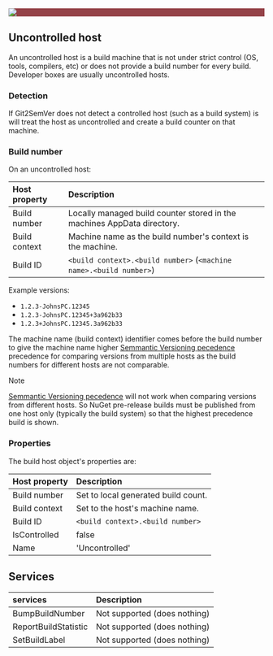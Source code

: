 ﻿---
uid: uncontrolled-host
---

<div style="background-color:#944248;padding:0px;margin-bottom:0.5em">
  <img src="https://noetictools.github.io/Git2SemVer.MSBuild/Images/Git2SemVer_banner_840x70.png"/>
</div>

## Uncontrolled host

An uncontrolled host is a build machine that is not under strict control (OS, tools, compilers, etc) or does not provide a build number for every build.
Developer boxes are usually uncontrolled hosts.

### Detection

If Git2SemVer does not detect a controlled host (such as a build system) is will treat the host as uncontrolled and create a build counter on that machine.

### Build number

On an uncontrolled host:

| Host property | Description  |
|:-- |:-- |
| Build number  | Locally managed build counter stored in the machines AppData directory. |
| Build context | Machine name as the build number's context is the machine. |
| Build ID      | `<build context>.<build number>`  (`<machine name>.<build number>`)  |

Example versions: 
* `1.2.3-JohnsPC.12345`
* `1.2.3-JohnsPC.12345+3a962b33`
* `1.2.3+JohnsPC.12345.3a962b33`

The machine name (build context) identifier comes before the build number to give the machine name higher [Semmantic Versioning pecedence](https://semver.org/#spec-item-11)
precedence for comparing versions from multiple hosts as the build numbers for different hosts are not comparable.

> [!NOTE]
> [Semmantic Versioning pecedence](https://semver.org/#spec-item-11) will not work when comparing versions from different hosts.
> So NuGet pre-release builds must be published from one host only (typically the build system) so that the highest precedence build is shown.

### Properties

The build host object's properties are:

| Host property | Description  |
|:-- |:-- |
| Build number  | Set to local generated build count. |
| Build context | Set to the host's machine name. |
| Build ID      | `<build context>.<build number>` |
| IsControlled          | false          |
| Name                  | 'Uncontrolled' |

## Services

| services | Description  |
|:-- |:-- |
| BumpBuildNumber       | Not supported (does nothing)  |
| ReportBuildStatistic  | Not supported (does nothing)  |
| SetBuildLabel         | Not supported (does nothing)  |
